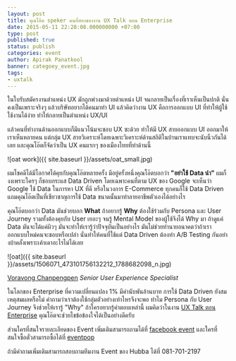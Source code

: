 ```yaml
---
layout: post
title: คุณโอ๊ต speker คนที่สองของงาน UX Talk ตอน Enterprise
date: 2015-05-11 22:28:08.000000000 +07:00
type: post
published: true
status: publish
categories: event
author: Apirak Panatkool
banner: categoey_event.jpg
tags:
- uxtalk
---
```


ในใบรับสมัครงานตำแหน่ง UX มักถูกพ่วงมาด้วยตำแหน่ง UI จนกลายเป็นเรื่องที่เราเห็นเป็นปกติ นั่นคงเป็นเพราะจริงๆ แล้วบริษัทอยากได้คนมาทำ UI แล้วคิดว่างาน UX คือการออกแบบ UI ที่ทำให้ผู้ใช้ใช้งานได้ง่าย ทำให้กลายเป็นตำแหน่ง UX/UI

แล้วคนที่ทำงานด้านออกแบบก็มีแนวโน้มจะชอบ UX ซะด้วย ทำให้มี UX สายออกแบบ UI ออกมาให้เราเห็นหลายคน แต่กลุ่ม UX สายวิเคราะห์​ โดยเฉพาะวิเคราะห์ด้านสถิติในบ้านเราแทบจะนับนิ้วกันได้เลย และคุณโอ๊ตก็จัดว่าเป็น UX คนแรกๆ ของเมืองไทยที่ทำด้านนี้

![oat work]({{ site.baseurl }}/assets/oat_small.jpg)

ผมโชคดีได้มีโอกาศได้คุยกับคุณโอ๊ตหลายครั้ง มีอยู่ครั้งหนึ่งคุณโอ๊ตบอกว่า **"อย่าใช้ Data นำ"** ผมก็งงเพราะใครๆ ก็ชอบกระแส Data Driven โดยเฉพาะคนที่ตาม UX ของ Google จะเห็นว่า Google ใช้ Data ในการหา UX ที่ดี หรือในวงการ E-Commerce ทุกคนก็ใช้ Data Driven แถมคุณโอ๊ตเป็นที่เชียวชาญการใช้ Data ขนาดนั้นมาทำลายอาชีพตัวเองได้อย่างไร

<!--more-->

คุณโอ๊ตบอกว่า Data มันช่วยบอก **What** ถ้าอยากรู้ **Why** ต้องใช้ร่วมกับ Persona และ User Journey รวมทั้งต้องคุยกับ User เยอะๆ จนรู้ Mental Model ของผู้ใช้จึงได้ Why มา ถ้าดูแค่ Data มันจะได้แค่ผิวๆ มันจะทำให้เรารู้ว่าปัจจุบันเป็นอย่างไร มันไม่ช่วยทำนายอนาคตว่าถ้าเราออกแบบใหม่คนจะชอบหรือเปล่า นั่นทำให้คนที่ใช้แต่ Data Driven ต้องทำ A/B Testing กันอย่างบ้าคลั้งเพราะเค้าเดาอะไรไม่ได้เลย

![oat]({{ site.baseurl }}/assets/1506071_473101756132212_1788682098_n.jpg)

[Voravong Chanpengpen](https://www.linkedin.com/profile/view?id=183331726)
*Senior User Experience Specialist*

ในโลกของ Enterprise ที่ความเปลี่ยนแปลง 1% มีค่านับพันล้านบาท การใช้ Data Driven ยังสมเหตุสมผลหรือไม่ คำถามว่าเราต้องใช้กลุ่มตัวอย่างเท่าไหรจึงจะพอ ทำไม Persona กับ User Journey จึงช่วยให้เรารู้ "Why" ถ้าใครอยากรู้คำตอบเหล่านี้ ผมคิดว่าในงาน
[UX Talk ตอน Enterprise](https://www.eventpop.me/e/55)
คุณโอ๊ตจะช่วยไขข้อข้องใจได้เป็นอย่างดีครับ

ส่วนใครที่สนใจรายละเอียดของ Event เพิ่มเติมสามารถถามได้ที่
[facebook event](https://www.facebook.com/events/974799639217996/)
และใครที่สนใจซื้อตั๋วสามารถซื้อได้ที่
[eventpop](https://www.eventpop.me/e/55)

ถ้ามีคำถามเพิ่มเติมสามารถสอบถามทีมงาน Event ของ Hubba ได้ที่ 081-701-2197
